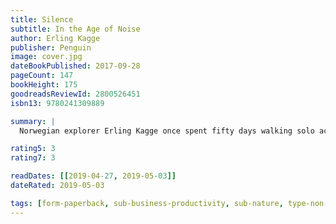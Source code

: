 ```yaml
---
title: Silence
subtitle: In the Age of Noise
author: Erling Kagge
publisher: Penguin
image: cover.jpg
dateBookPublished: 2017-09-28
pageCount: 147
bookHeight: 175
goodreadsReviewId: 2800526451
isbn13: 9780241309889

summary: |
  Norwegian explorer Erling Kagge once spent fifty days walking solo across Antarctica, his radio broken. In this charming, quietly life-changing book, he takes us on a journey to unlock the power of silence. And he shows us how to find perfect silence in our daily lives, however busy we are.

rating5: 3
rating7: 3

readDates: [[2019-04-27, 2019-05-03]]
dateRated: 2019-05-03

tags: [form-paperback, sub-business-productivity, sub-nature, type-non-fiction]
---
```

